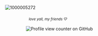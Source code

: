 ![1000005272](https://github.com/user-attachments/assets/5dced7ad-ee4a-4cb6-8ed6-9b4a6b20ec4b)



ㅤㅤㅤㅤㅤㅤ<sub>_love yall, my friends ♡_<sub/>

ㅤㅤㅤㅤㅤ  ![Profile view counter on GitHub](https://komarev.com/ghpvc/?username=25-00-at&color=8a95af)
